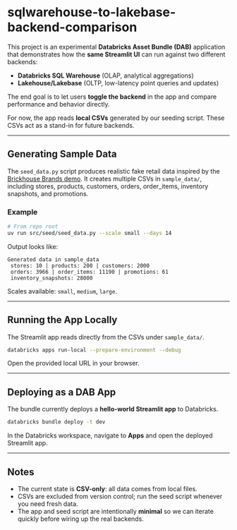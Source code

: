 # sqlwarehouse-to-lakebase-backend-comparison

This project is an experimental **Databricks Asset Bundle (DAB)** application that demonstrates how the **same Streamlit UI** can run against two different backends:

- **Databricks SQL Warehouse** (OLAP, analytical aggregations)
- **Lakehouse/Lakebase** (OLTP, low-latency point queries and updates)

The end goal is to let users **toggle the backend** in the app and compare performance and behavior directly.

For now, the app reads **local CSVs** generated by our seeding script. These CSVs act as a stand-in for future backends.

---


## Generating Sample Data

The `seed_data.py` script produces realistic fake retail data inspired by the [Brickhouse Brands demo](https://github.com/databricks-solutions/brickhouse-brands-demo).
It creates multiple CSVs in `sample_data/`, including stores, products, customers, orders, order_items, inventory snapshots, and promotions.

### Example

```bash
# From repo root
uv run src/seed/seed_data.py --scale small --days 14
```

Output looks like:

```
Generated data in sample_data
 stores: 10 | products: 200 | customers: 2000
 orders: 3966 | order_items: 11190 | promotions: 61
 inventory_snapshots: 28000
```

Scales available: `small`, `medium`, `large`.

---

## Running the App Locally

The Streamlit app reads directly from the CSVs under `sample_data/`.

```bash
databricks apps run-local --prepare-environment --debug
```

Open the provided local URL in your browser.

---

## Deploying as a DAB App

The bundle currently deploys a **hello-world Streamlit app** to Databricks.

```bash
databricks bundle deploy -t dev
```

In the Databricks workspace, navigate to **Apps** and open the deployed Streamlit app.

---

## Notes

- The current state is **CSV-only**: all data comes from local files.
- CSVs are excluded from version control; run the seed script whenever you need fresh data.
- The app and seed script are intentionally **minimal** so we can iterate quickly before wiring up the real backends.
